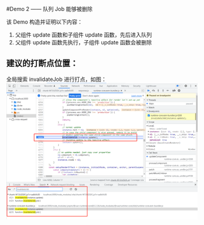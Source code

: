 #Demo 2 —— 队列 Job 能够被删除

该 Demo 构造并证明以下内容：
1. 父组件 update 函数和子组件 update 函数，先后进入队列
2. 父组件 update 函数先执行，子组件 update 函数会被删除

## 建议的打断点位置：
全局搜索 invalidateJob 进行打点，如图：
![img.png](img.png)
